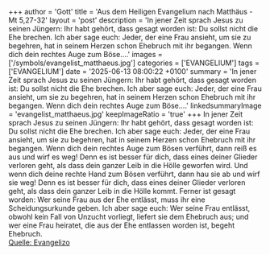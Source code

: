+++
author = 'Gott'
title = 'Aus dem Heiligen Evangelium nach Matthäus - Mt 5,27-32'
layout = 'post'
description = 'In jener Zeit sprach Jesus zu seinen Jüngern: Ihr habt gehört, dass gesagt worden ist: Du sollst nicht die Ehe brechen. Ich aber sage euch: Jeder, der eine Frau ansieht, um sie zu begehren, hat in seinem Herzen schon Ehebruch mit ihr begangen. Wenn dich dein rechtes Auge zum Böse....'
images = ['/symbols/evangelist_matthaeus.jpg']
categories = ['EVANGELIUM']
tags = ['EVANGELIUM']
date = '2025-06-13 08:00:22 +0100'
summary = 'In jener Zeit sprach Jesus zu seinen Jüngern: Ihr habt gehört, dass gesagt worden ist: Du sollst nicht die Ehe brechen. Ich aber sage euch: Jeder, der eine Frau ansieht, um sie zu begehren, hat in seinem Herzen schon Ehebruch mit ihr begangen. Wenn dich dein rechtes Auge zum Böse....'
linkedsummaryImage = 'evangelist_matthaeus.jpg'
keepImageRatio = 'true'
+++
In jener Zeit sprach Jesus zu seinen Jüngern: Ihr habt gehört, dass gesagt worden ist: Du sollst nicht die Ehe brechen.
Ich aber sage euch: Jeder, der eine Frau ansieht, um sie zu begehren, hat in seinem Herzen schon Ehebruch mit ihr begangen.
Wenn dich dein rechtes Auge zum Bösen verführt, dann reiß es aus und wirf es weg! Denn es ist besser für dich, dass eines deiner Glieder verloren geht, als dass dein ganzer Leib in die Hölle geworfen wird.<!--more-->
Und wenn dich deine rechte Hand zum Bösen verführt, dann hau sie ab und wirf sie weg! Denn es ist besser für dich, dass eines deiner Glieder verloren geht, als dass dein ganzer Leib in die Hölle kommt.
Ferner ist gesagt worden: Wer seine Frau aus der Ehe entlässt, muss ihr eine Scheidungsurkunde geben.
Ich aber sage euch: Wer seine Frau entlässt, obwohl kein Fall von Unzucht vorliegt, liefert sie dem Ehebruch aus; und wer eine Frau heiratet, die aus der Ehe entlassen worden ist, begeht Ehebruch.<br> [Quelle: Evangelizo](https://evangeliumtagfuertag.org/DE/gospel)